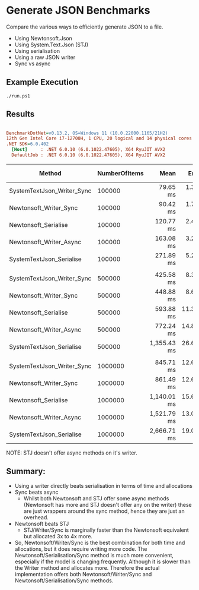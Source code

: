 # Generate JSON Benchmarks
Compare the various ways to efficiently generate JSON to a file.
 - Using Newtonsoft.Json
 - Using System.Text.Json (STJ)
 - Using serialisation
 - Using a raw JSON writer
 - Sync vs async

## Example Execution
```
./run.ps1
```

## Results

``` ini

BenchmarkDotNet=v0.13.2, OS=Windows 11 (10.0.22000.1165/21H2)
12th Gen Intel Core i7-12700H, 1 CPU, 20 logical and 14 physical cores
.NET SDK=6.0.402
  [Host]     : .NET 6.0.10 (6.0.1022.47605), X64 RyuJIT AVX2
  DefaultJob : .NET 6.0.10 (6.0.1022.47605), X64 RyuJIT AVX2


```
|                     Method | NumberOfItems |        Mean |     Error |    StdDev | Ratio | RatioSD | Rank |       Gen0 |      Gen1 |      Gen2 | Allocated | Alloc Ratio |
|--------------------------- |-------------- |------------:|----------:|----------:|------:|--------:|-----:|-----------:|----------:|----------:|----------:|------------:|
| SystemTextJson_Writer_Sync |        100000 |    79.65 ms |  1.354 ms |  1.200 ms |  0.66 |    0.02 |    1 |  2000.0000 | 1428.5714 | 1000.0000 |  46.11 MB |        1.31 |
|     Newtonsoft_Writer_Sync |        100000 |    90.42 ms |  1.795 ms |  2.741 ms |  0.76 |    0.03 |    2 |  1000.0000 |  500.0000 |         - |  12.36 MB |        0.35 |
|       Newtonsoft_Serialise |        100000 |   120.77 ms |  2.410 ms |  2.959 ms |  1.00 |    0.00 |    3 |  2750.0000 |  250.0000 |         - |  35.26 MB |        1.00 |
|    Newtonsoft_Writer_Async |        100000 |   163.08 ms |  3.218 ms |  5.197 ms |  1.36 |    0.05 |    4 |  1000.0000 |  333.3333 |         - |  13.67 MB |        0.39 |
|   SystemTextJson_Serialise |        100000 |   271.89 ms |  5.254 ms |  4.915 ms |  2.24 |    0.06 |    5 |  1000.0000 |  500.0000 |         - |  16.94 MB |        0.48 |
|                            |               |             |           |           |       |         |      |            |           |           |           |             |
| SystemTextJson_Writer_Sync |        500000 |   425.58 ms |  8.309 ms |  8.532 ms |  0.71 |    0.03 |    1 |  8000.0000 | 5000.0000 | 4000.0000 | 193.72 MB |        1.12 |
|     Newtonsoft_Writer_Sync |        500000 |   448.88 ms |  8.668 ms | 12.432 ms |  0.76 |    0.02 |    2 |  4000.0000 | 1000.0000 |         - |  58.78 MB |        0.34 |
|       Newtonsoft_Serialise |        500000 |   593.88 ms | 11.399 ms | 14.821 ms |  1.00 |    0.00 |    3 | 14000.0000 | 1000.0000 |         - | 173.21 MB |        1.00 |
|    Newtonsoft_Writer_Async |        500000 |   772.24 ms | 14.857 ms | 17.110 ms |  1.30 |    0.04 |    4 |  5000.0000 | 1000.0000 |         - |  65.35 MB |        0.38 |
|   SystemTextJson_Serialise |        500000 | 1,355.43 ms | 26.699 ms | 28.568 ms |  2.28 |    0.08 |    5 |  6000.0000 | 1000.0000 |         - |  81.67 MB |        0.47 |
|                            |               |             |           |           |       |         |      |            |           |           |           |             |
| SystemTextJson_Writer_Sync |       1000000 |   845.71 ms | 12.673 ms | 10.583 ms |  0.74 |    0.01 |    1 | 14000.0000 | 6000.0000 | 5000.0000 | 387.35 MB |        1.12 |
|     Newtonsoft_Writer_Sync |       1000000 |   861.49 ms | 12.615 ms | 11.183 ms |  0.76 |    0.01 |    2 |  9000.0000 | 1000.0000 |         - | 116.78 MB |        0.34 |
|       Newtonsoft_Serialise |       1000000 | 1,140.01 ms | 15.699 ms | 14.685 ms |  1.00 |    0.00 |    3 | 28000.0000 | 1000.0000 |         - | 345.67 MB |        1.00 |
|    Newtonsoft_Writer_Async |       1000000 | 1,521.79 ms | 13.079 ms | 11.594 ms |  1.33 |    0.02 |    4 | 10000.0000 | 1000.0000 |         - | 129.95 MB |        0.38 |
|   SystemTextJson_Serialise |       1000000 | 2,666.71 ms | 19.041 ms | 16.880 ms |  2.34 |    0.03 |    5 | 13000.0000 | 1000.0000 |         - | 162.58 MB |        0.47 |


NOTE: STJ doesn't offer async methods on it's writer.

## Summary:
- Using a writer directly beats serialisation in terms of time and allocations
- Sync beats async
  - Whilst both Newtonsoft and STJ offer some async methods (Newtonsoft has more and STJ doesn't offer any on the writer) these are just wrappers around the sync method, hence they are just an overhead.
 - Newtonsoft beats STJ
   - STJ/Writer/Sync is marginally faster than the Newtonsoft equivalent but allocated 3x to 4x more.
 - So, Newtonsoft/Writer/Sync is the best combination for both time and allocations, but it does require writing more code. 
The Newtonsoft/Serialisation/Sync method is much more convenient, especially if the model is changing frequently.
Although it is slower than the Writer method and allocates more.
Therefore the actual implementation offers both Newtonsoft/Writer/Sync and Newtonsoft/Serialisation/Sync methods.  